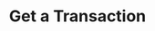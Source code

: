 ---
title: Get a Transaction
excerpt: Retrieve a Transaction
api:
  file: jacobswagger.json
  operationId: get_api-v1-transactions-trxid
hidden: false
---